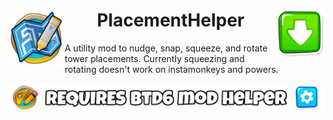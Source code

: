 <h1 align="center">
<a href="https://github.com/iXendeRouS/PlacementHelper/releases/latest/download/PlacementHelper.dll">
    <img align="left" alt="Icon" height="90" src="Icon.png">
    <img align="right" alt="Download" height="75" src="https://raw.githubusercontent.com/gurrenm3/BTD-Mod-Helper/master/BloonsTD6%20Mod%20Helper/Resources/DownloadBtn.png">
</a>
PlacementHelper
</h1>

A utility mod to nudge, snap, squeeze, and rotate tower placements. Currently squeezing and rotating doesn't work on instamonkeys and powers.

[![Requires BTD6 Mod Helper](https://raw.githubusercontent.com/gurrenm3/BTD-Mod-Helper/master/banner.png)](https://github.com/gurrenm3/BTD-Mod-Helper#readme)
